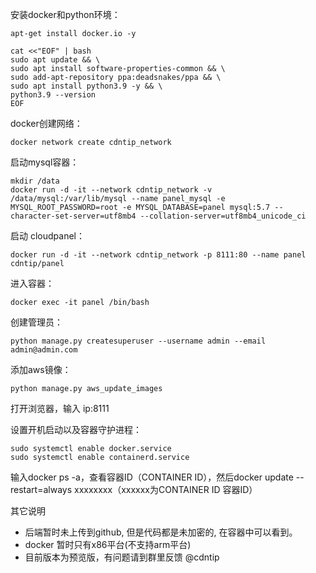 安装docker和python环境：

```
apt-get install docker.io -y
```

```
cat <<"EOF" | bash                              
sudo apt update && \
sudo apt install software-properties-common && \
sudo add-apt-repository ppa:deadsnakes/ppa && \
sudo apt install python3.9 -y && \
python3.9 --version
EOF
```

docker创建网络：

```
docker network create cdntip_network
```

启动mysql容器：


```
mkdir /data
docker run -d -it --network cdntip_network -v /data/mysql:/var/lib/mysql --name panel_mysql -e MYSQL_ROOT_PASSWORD=root -e MYSQL_DATABASE=panel mysql:5.7 --character-set-server=utf8mb4 --collation-server=utf8mb4_unicode_ci
```

启动 cloudpanel：

```
docker run -d -it --network cdntip_network -p 8111:80 --name panel cdntip/panel
```

进入容器：

```
docker exec -it panel /bin/bash
```
创建管理员：

```
python manage.py createsuperuser --username admin --email admin@admin.com
```

添加aws镜像：

```
python manage.py aws_update_images
```

打开浏览器，输入  ip:8111


设置开机启动以及容器守护进程：

```
sudo systemctl enable docker.service
sudo systemctl enable containerd.service
```

输入docker ps -a，查看容器ID（CONTAINER ID），然后docker update --restart=always xxxxxxxx（xxxxxx为CONTAINER ID 容器ID）




其它说明
- 后端暂时未上传到github, 但是代码都是未加密的, 在容器中可以看到。
- docker 暂时只有x86平台(不支持arm平台)
- 目前版本为预览版，有问题请到群里反馈 @cdntip
